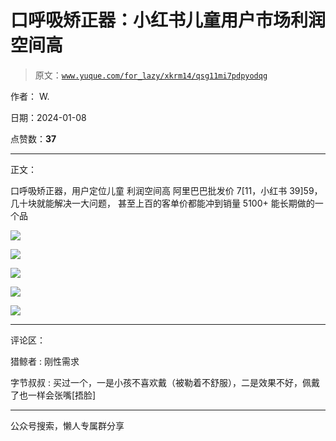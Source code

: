 # 口呼吸矫正器：小红书儿童用户市场利润空间高

> 原文：[`www.yuque.com/for_lazy/xkrm14/qsg11mi7pdpyodqg`](https://www.yuque.com/for_lazy/xkrm14/qsg11mi7pdpyodqg)

作者： W.

日期：2024-01-08

点赞数：**37**

* * *

正文：

口呼吸矫正器，用户定位儿童 利润空间高 阿里巴巴批发价 7[11，小红书 39]59， 几十块就能解决一大问题， 甚至上百的客单价都能冲到销量 5100+
能长期做的一个品

![](img/4dbb2f18116c1635af3eb035c3241d27.png)

![](img/e4d690d553eb5733b33338d50017adda.png)

![](img/ee8cb34a5cadf8ed380e94b100bacd41.png)

![](img/33967220770c49055e9fb0c1ad0ea7a9.png)

![](img/9a65dd64d0f1b495237313ffd767baf9.png)

* * *

评论区：

猎鲸者 : 刚性需求

字节叔叔 : 买过一个，一是小孩不喜欢戴（被勒着不舒服），二是效果不好，佩戴了也一样会张嘴[捂脸]

* * *

公众号搜索，懒人专属群分享
